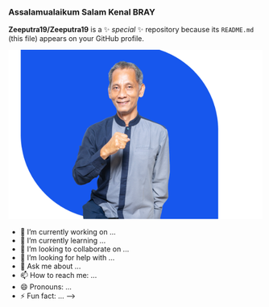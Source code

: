 ### Assalamualaikum Salam Kenal BRAY 
**Zeeputra19/Zeeputra19** is a ✨ _special_ ✨ repository because its `README.md` (this file) appears on your GitHub profile.

![Poto ganteng](/pak-lili.png)

- 🔭 I’m currently working on ...
- 🌱 I’m currently learning ...
- 👯 I’m looking to collaborate on ...
- 🤔 I’m looking for help with ...
- 💬 Ask me about ...
- 📫 How to reach me: ...
- 😄 Pronouns: ...
- ⚡ Fun fact: ...
-->









